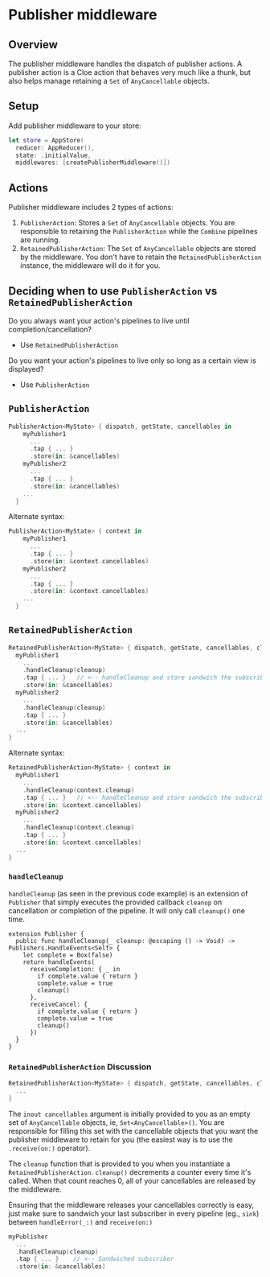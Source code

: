 # Publisher middleware

## Overview

The publisher middleware handles the dispatch of publisher actions. A publisher action
is a Cloe action that behaves very much like a thunk, but also helps manage retaining a `Set` of
`AnyCancellable` objects.

## Setup

Add publisher middleware to your store:

```swift
let store = AppStore(
  reducer: AppReducer(),
  state: .initialValue,
  middlewares: [createPublisherMiddleware()])
```

## Actions

Publisher middleware includes 2 types of actions:

1. `PublisherAction`: Stores a `Set` of `AnyCancellable` objects.
    You are responsible to retaining the `PublisherAction` while the `Combine` pipelines are running.
2. `RetainedPublisherAction`: The `Set` of `AnyCancellable` objects are stored by the middleware.
    You don't have to retain the `RetainedPublisherAction` instance, the middleware will do it for you.

## Deciding when to use `PublisherAction` vs `RetainedPublisherAction`

Do you always want your action's pipelines to live until completion/cancellation?

- Use `RetainedPublisherAction`

Do you want your action's pipelines to live only so long as a certain view is displayed?

- Use `PublisherAction`

## `PublisherAction`

```swift
PublisherAction<MyState> { dispatch, getState, cancellables in
    myPublisher1
      ...
      .tap { ... }
      .store(in: &cancellables)
    myPublisher2
      ...
      .tap { ... }
      .store(in: &cancellables)
    ...
  }
```

Alternate syntax:

```swift
PublisherAction<MyState> { context in
    myPublisher1
      ...
      .tap { ... }
      .store(in: &context.cancellables)
    myPublisher2
      ...
      .tap { ... }
      .store(in: &context.cancellables)
    ...
  }
```

## `RetainedPublisherAction`

```swift
RetainedPublisherAction<MyState> { dispatch, getState, cancellables, cleanup in
  myPublisher1
    ...
    .handleCleanup(cleanup)
    .tap { ... }   // <-- handleCleanup and store sandwich the subscriber that returns AnyCancellable
    .store(in: &cancellables)
  myPublisher2
    ...
    .handleCleanup(cleanup)
    .tap { ... }
    .store(in: &cancellables)
  ...
}
```

Alternate syntax:

```swift
RetainedPublisherAction<MyState> { context in
  myPublisher1
    ...
    .handleCleanup(context.cleanup)
    .tap { ... }   // <-- handleCleanup and store sandwich the subscriber that returns AnyCancellable
    .store(in: &context.cancellables)
  myPublisher2
    ...
    .handleCleanup(context.cleanup)
    .tap { ... }
    .store(in: &context.cancellables)
  ...
}
```
### `handleCleanup`

`handleCleanup` (as seen in the previous code example)
is an extension of `Publisher` that simply executes
the provided callback `cleanup` on cancellation or completion of
the pipeline. It will only call `cleanup()` one time.

```
extension Publisher {
  public func handleCleanup(_ cleanup: @escaping () -> Void) -> Publishers.HandleEvents<Self> {
    let complete = Box(false)
    return handleEvents(
      receiveCompletion: { _ in
        if complete.value { return }
        complete.value = true
        cleanup()
      },
      receiveCancel: {
        if complete.value { return }
        complete.value = true
        cleanup()
      })
  }
}
```

### `RetainedPublisherAction` Discussion

```swift
RetainedPublisherAction<MyState> { dispatch, getState, cancellables, cleanup in
  ...
}
```

The `inout cancellables` argument is initially provided to you as an empty
set of `AnyCancellable` objects, ie, `Set<AnyCancellable>()`. You are responsible
for filling this set with the cancellable objects that you want the publisher
middleware to retain for you (the easiest way is to use the `.receive(on:)` operator).

The `cleanup` function that is provided to you when you instantiate
a `RetainedPublisherAction`. `cleanup()` decrements a counter every time it's
called. When that count reaches 0, all of your cancellables are released
by the middleware.

Ensuring that the middleware releases your cancellables correctly is easy, just make 
sure to sandwich your last subscriber in every pipeline (eg., `sink`) between
`handleError(_:)` and `receive(on:)`

```swift
myPublisher
  ...
  .handleCleanup(cleanup)
  .tap { ... }    // <-- Sandwiched subscriber
  .store(in: &cancellables)
```
